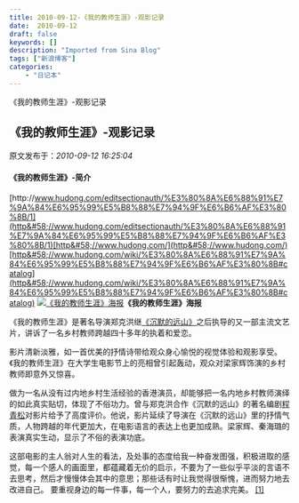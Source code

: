 ```yaml
---
title: 2010-09-12-《我的教师生涯》-观影记录
date:  2010-09-12
draft: false
keywords: []
description: "Imported from Sina Blog"
tags: ["新浪博客"]
categories: 
    - "日记本"
---
```

《我的教师生涯》-观影记录
## 《我的教师生涯》-观影记录

 原文发布于：*2010-09-12 16:25:04*

#### 《我的教师生涯》-简介
[http&#58;//www.hudong.com/editsectionauth/%E3%80%8A%E6%88%91%E7%9A%84%E6%95%99%E5%B8%88%E7%94%9F%E6%B6%AF%E3%80%8B/1](http&#58;//www.hudong.com/editsectionauth/%E3%80%8A%E6%88%91%E7%9A%84%E6%95%99%E5%B8%88%E7%94%9F%E6%B6%AF%E3%80%8B/1)[http&#58;//www.hudong.com/](http&#58;//www.hudong.com/)[http&#58;//www.hudong.com/wiki/%E3%80%8A%E6%88%91%E7%9A%84%E6%95%99%E5%B8%88%E7%94%9F%E6%B6%AF%E3%80%8B#catalog](http&#58;//www.hudong.com/wiki/%E3%80%8A%E6%88%91%E7%9A%84%E6%95%99%E5%B8%88%E7%94%9F%E6%B6%AF%E3%80%8B#catalog)
[![《我的教师生涯》海报](http&#58;//a3.att.hudong.com/53/74/01300000167299127832747160918_s.jpg)](http&#58;//tupian.hudong.com/a3_53_74_01300000167299127832747160918_jpg.html)**《我的教师生涯》海报**

《我的教师生涯》是著名导演郑克洪继[《沉默的远山》](http&#58;//www.hudong.com/wiki/%E3%80%8A%E6%B2%89%E9%BB%98%E7%9A%84%E8%BF%9C%E5%B1%B1%E3%80%8B)之后执导的又一部主流文艺片，讲诉了一名乡村教师跨越四十多年的执着和爱恋。

影片清新淡雅，如一首优美的抒情诗带给观众身心愉悦的视觉体验和观影享受。《我的教师生涯》在大学生电影节上的亮相曾引起轰动，观众对梁家辉饰演的乡村教师即意外又惊喜。

做为一名从没有过内地乡村生活经验的香港演员，却能够把一名内地乡村教师演绎的如此真实贴切，体现了不俗功力。曾与郑克洪合作《沉默的远山》的著名编剧[程青松](http&#58;//www.hudong.com/wiki/%E7%A8%8B%E9%9D%92%E6%9D%BE)对影片给予了高度评价。他说，影片延续了导演在《沉默的远山》里的抒情气质，人物跨越的年代更加大，在电影语言的表达上也更加成熟。梁家辉、秦海璐的表演真实生动，显示了不俗的表演功底。

这部电影的主人翁对人生的看法，及处事的态度给我一种奋发图强，积极进取的感觉，每一个感人的画面里，都蕴藏着无价的启示，不要为了一些似乎平淡的言语不去思考，然后才慢慢体会其中的意思；那些话有时让我觉得很惭愧，进而努力地去改进自己。
要重视身边的每一件事，每一个人，要努力的去追求完美。 [
[1]](http&#58;//www.hudong.com/wiki/%E3%80%8A%E6%88%91%E7%9A%84%E6%95%99%E5%B8%88%E7%94%9F%E6%B6%AF%E3%80%8B#hdtop_1)


